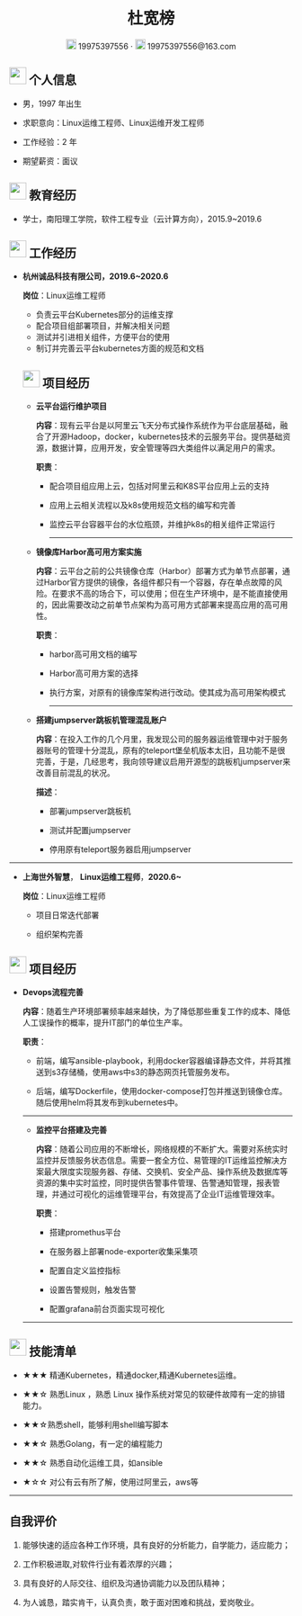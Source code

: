  <center>
     <h1>杜宽榜</h1>
     <div>
         <span>
             <img src="/home/du/Downloads/Markdown-Resume-master/assets/phone-solid.svg" width="18px">
             19975397556
         </span>
         ·
         <span>
             <img src="/home/du/Downloads/Markdown-Resume-master/assets/envelope-solid.svg" width="18px">
             19975397556@163.com
         </span>
     </div>
 </center>




 ## <img src="/home/du/Downloads/Markdown-Resume-master/assets/info-circle-solid.svg" width="30px"> 个人信息 

 - 男，1997 年出生

 - 求职意向：Linux运维工程师、Linux运维开发工程师

 - 工作经验：2 年

 - 期望薪资：面议



## <img src="/home/du/Downloads/Markdown-Resume-master/assets/graduation-cap-solid.svg" width="30px"> 教育经历

- 学士，南阳理工学院，软件工程专业（云计算方向），2015.9~2019.6


## <img src="/home/du/Downloads/Markdown-Resume-master/assets/briefcase-solid.svg" width="30px"> 工作经历

- **杭州诚品科技有限公司，2019.6~2020.6**

  **岗位**：Linux运维工程师

  * 负责云平台Kubernetes部分的运维支撑
  * 配合项目组部署项目，并解决相关问题
  * 测试并引进相关组件，方便平台的使用
  * 制订并完善云平台kubernetes方面的规范和文档

  ## <img src="/home/du/Downloads/Markdown-Resume-master/assets/project-diagram-solid.svg" width="30px"> 项目经历

  - **云平台运行维护项目**

    **内容**：现有云平台是以阿里云飞天分布式操作系统作为平台底层基础，融合了开源Hadoop，docker，kubernetes技术的云服务平台。提供基础资源，数据计算，应用开发，安全管理等四大类组件以满足用户的需求。

    **职责**：

    * 配合项目组应用上云，包括对阿里云和K8S平台应用上云的支持

    * 应⽤上云相关流程以及k8s使用规范文档的编写和完善

    * 监控云平台容器平台的水位瓶颈，并维护k8s的相关组件正常运行

      ***

  - **镜像库Harbor高可用方案实施**

    **内容**：云平台之前的公共镜像仓库（Harbor）部署方式为单节点部署，通过Harbor官方提供的镜像，各组件都只有一个容器，存在单点故障的风险。在要求不高的场合下，可以使用；但在生产环境中，是不能直接使用的，因此需要改动之前单节点架构为高可用方式部署来提高应用的高可用性。

    **职责**：

    * harbor高可用⽂档的编写

    * Harbor高可用方案的选择

    * 执行方案，对原有的镜像库架构进行改动。使其成为高可用架构模式

      ***

  - **搭建jumpserver跳板机管理混乱账户**

    **内容**：在投入工作的几个月里，我发现公司的服务器运维管理中对于服务器账号的管理十分混乱，原有的teleport堡垒机版本太旧，且功能不是很完善，于是，几经思考，我向领导建议启用开源型的跳板机jumpserver来改善目前混乱的状况。

    **描述**：

    * 部署jumpserver跳板机

    * 测试并配置jumpserver

    * 停用原有teleport服务器启用jumpserver


***

- **上海世外智慧**， **Linux运维工程师**，**2020.6~**

  **岗位**：Linux运维工程师

  * 项目日常迭代部署

  * 组织架构完善

## <img src="/home/du/Downloads/Markdown-Resume-master/assets/project-diagram-solid.svg" width="30px"> 项目经历

- **Devops流程完善**

  **内容**：随着生产环境部署频率越来越快，为了降低那些重复工作的成本、降低人工误操作的概率，提升IT部门的单位生产率。

  **职责**：

  * 前端，编写ansible-playbook，利用docker容器编译静态文件，并将其推送到s3存储桶，使用aws中s3的静态网页托管服务发布。

  * 后端，编写Dockerfile，使用docker-compose打包并推送到镜像仓库。随后使用helm将其发布到kubernetes中。


  ***

   - **监控平台搭建及完善**

     **内容**：随着公司应用的不断增长，网络规模的不断扩大。需要对系统实时监控并反馈服务状态信息。需要一套全方位、易管理的IT运维监控解决方案最大限度实现服务器、存储、交换机、安全产品、操作系统及数据库等资源的集中实时监控，同时提供告警事件管理、告警通知管理，报表管理，并通过可视化的运维管理平台，有效提高了企业IT运维管理效率。

     **职责**：

     * 搭建promethus平台

     * 在服务器上部署node-exporter收集采集项

     * 配置自定义监控指标

     * 设置告警规则，触发告警

     * 配置grafana前台页面实现可视化

  ***

## <img src="/home/du/Downloads/Markdown-Resume-master/assets/tools-solid.svg" width="30px"> 技能清单

* ★★★ 精通Kubernetes，精通docker,精通Kubernetes运维。

* ★★☆ 熟悉Linux ，熟悉 Linux 操作系统对常见的软硬件故障有一定的排错能⼒。

* ★★☆熟悉shell，能够利用shell编写脚本

* ★★☆ 熟悉Golang，有一定的编程能力

* ★★☆ 熟悉自动化运维工具，如ansible

* ★☆☆ 对公有云有所了解，使用过阿里云，aws等


***

## 自我评价

1. 能够快速的适应各种⼯作环境，具有良好的分析能力，自学能力，适应能力；

2. 工作积极进取,对软件行业有着浓厚的兴趣；

3. 具有良好的人际交往、组织及沟通协调能力以及团队精神；

4. 为人诚恳，踏实肯干，认真负责，敢于面对困难和挑战，爱岗敬业。

